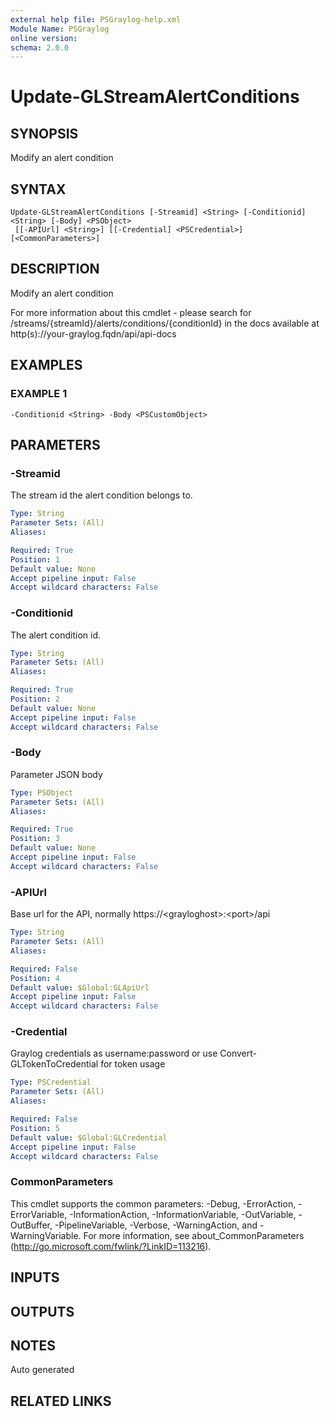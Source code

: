```yaml
---
external help file: PSGraylog-help.xml
Module Name: PSGraylog
online version:
schema: 2.0.0
---
```


# Update-GLStreamAlertConditions

## SYNOPSIS
Modify an alert condition

## SYNTAX

```
Update-GLStreamAlertConditions [-Streamid] <String> [-Conditionid] <String> [-Body] <PSObject>
 [[-APIUrl] <String>] [[-Credential] <PSCredential>] [<CommonParameters>]
```

## DESCRIPTION
Modify an alert condition


For more information about this cmdlet - please search for /streams/{streamId}/alerts/conditions/{conditionId} in the docs available at http(s)://your-graylog.fqdn/api/api-docs

## EXAMPLES

### EXAMPLE 1
```
-Conditionid <String> -Body <PSCustomObject>
```

## PARAMETERS

### -Streamid
The stream id the alert condition belongs to.

```yaml
Type: String
Parameter Sets: (All)
Aliases:

Required: True
Position: 1
Default value: None
Accept pipeline input: False
Accept wildcard characters: False
```

### -Conditionid
The alert condition id.

```yaml
Type: String
Parameter Sets: (All)
Aliases:

Required: True
Position: 2
Default value: None
Accept pipeline input: False
Accept wildcard characters: False
```

### -Body
Parameter JSON body

```yaml
Type: PSObject
Parameter Sets: (All)
Aliases:

Required: True
Position: 3
Default value: None
Accept pipeline input: False
Accept wildcard characters: False
```

### -APIUrl
Base url for the API, normally https://\<grayloghost\>:\<port\>/api

```yaml
Type: String
Parameter Sets: (All)
Aliases:

Required: False
Position: 4
Default value: $Global:GLApiUrl
Accept pipeline input: False
Accept wildcard characters: False
```

### -Credential
Graylog credentials as username:password or use Convert-GLTokenToCredential for token usage

```yaml
Type: PSCredential
Parameter Sets: (All)
Aliases:

Required: False
Position: 5
Default value: $Global:GLCredential
Accept pipeline input: False
Accept wildcard characters: False
```

### CommonParameters
This cmdlet supports the common parameters: -Debug, -ErrorAction, -ErrorVariable, -InformationAction, -InformationVariable, -OutVariable, -OutBuffer, -PipelineVariable, -Verbose, -WarningAction, and -WarningVariable. For more information, see about_CommonParameters (http://go.microsoft.com/fwlink/?LinkID=113216).

## INPUTS

## OUTPUTS

## NOTES
Auto generated

## RELATED LINKS
